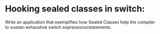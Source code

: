 # Hooking sealed classes in switch:
Write an application that exemplifies how Sealed Classes help the compiler to sustain exhaustive switch expressions/statements.
